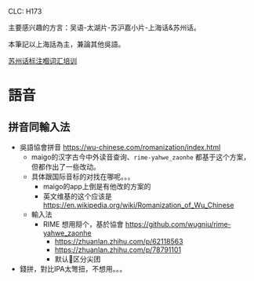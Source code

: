 CLC: H173

主要感兴趣的方言：吴语-太湖片-苏沪嘉小片-上海话&苏州话。

本筆記以上海話為主，兼論其他吳語。

[苏州话标注嗰词汇培训](https://wykjdata.oss-cn-beijing.aliyuncs.com/test/2020/08/0813/%E8%AF%8D%E6%B1%87%E5%9F%B9%E8%AE%AD01.mp4)

# 語音

## 拼音同輸入法

- 吳語協會拼音 https://wu-chinese.com/romanization/index.html
    - maigo的汉字古今中外读音查询、`rime-yahwe_zaonhe` 都基于这个方案，但都作出了一些改动。
    - 具体跟国际音标的对找在哪呢。。。
        - maigo的app上倒是有他改的方案的
        - 英文维基的这个应该是 https://en.wikipedia.org/wiki/Romanization_of_Wu_Chinese
    - 輸入法
        - RIME 想用搿个，基於協會 https://github.com/wugniu/rime-yahwe_zaonhe
            - https://zhuanlan.zhihu.com/p/62118563
            - https://zhuanlan.zhihu.com/p/78791101
            - 默认𠲎区分尖团
- 錢拼，對比IPA太彆扭，不想用。。。
